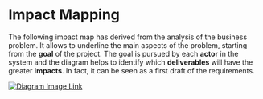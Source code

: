 # Impact Mapping

The following impact map has derived from the analysis of the business problem. It allows to underline the main aspects 
of the problem, starting from the **goal** of the project. The goal is pursued by each **actor** in the system and the 
diagram helps to identify which **deliverables** will have the greater **impacts**. In fact, it can be seen as a first 
draft of the requirements. 

[![Diagram Image Link](https://tinyurl.com/yywwbxd5)](https://tinyurl.com/yywwbxd5)<!--![Diagram Image Link](./impact-mapping.pm.puml)-->